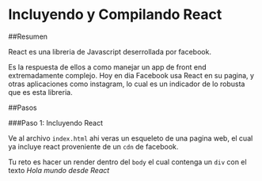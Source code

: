 # Incluyendo y Compilando React

##Resumen

React es una libreria de Javascript deserrollada por facebook.

Es la respuesta de ellos a como manejar un app de front end extremadamente complejo. Hoy en dia Facebook usa React en su pagina, y otras aplicaciones como instagram, lo cual es un indicador de lo robusta que es esta libreria.

##Pasos

###Paso 1: Incluyendo React

Ve al archivo `index.html` ahi veras un esqueleto de una pagina web, el cual ya incluye react proveniente de un `cdn` de facebook.

Tu reto es hacer un render dentro del `body` el cual contenga un `div` con el texto *Hola mundo desde React*
